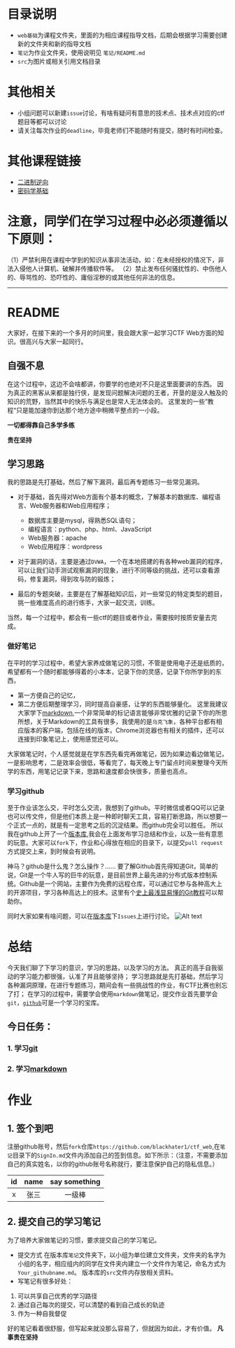 # 目录说明
- `web基础`为课程文件夹，里面的为相应课程指导文档，后期会根据学习需要创建新的文件夹和新的指导文档
- `笔记`为作业文件夹，使用说明见 `笔记/README.md`
- `src`为图片或相关引用文档目录

# 其他相关
* 小组问题可以新建`issue`讨论，有啥有疑问有意思的技术点、技术点对应的ctf题目等都可以讨论
* 请关注每次作业的`deadline`，毕竟老师们不能随时有提交，随时有时间检查。

# 其他课程链接
* [二进制逆向](https://github.com/DigBullTech-Michael/ctf_re)
* [密码学基础](https://github.com/DigBullTech-sec0cr/Cryptology)

# 注意，同学们在学习过程中必必须遵循以下原则：
（1）严禁利用在课程中学到的知识从事非法活动，如：在未经授权的情况下，非法入侵他人计算机、破解并传播软件等。
（2）禁止发布任何骚扰性的、中伤他人的、辱骂性的、恐吓性的、庸俗淫秽的或其他任何非法的信息。

---

# README
大家好，在接下来的一个多月的时间里，我会跟大家一起学习CTF Web方面的知识。很高兴与大家一起同行。

## 自强不息
在这个过程中，这边不会啥都讲，你要学的也绝对不只是这里面要讲的东西。
因为真正的黑客从来都是独行侠，是发现问题解决问题的王者，开垦的是没人触及的知识的荒野，当然其中的快乐与满足也是常人无法体会的。
这里发的一些”教程“只是能加速你到达那个地方途中稍微平整点的一小段。

**一切都得靠自己多学多练**

**贵在坚持**

## 学习思路
我的思路是先打基础，然后了解下漏洞，最后再专题练习一些常见漏洞。
* 对于基础，首先得对Web方面有个基本的概念，了解基本的数据库、编程语言、Web服务器和Web应用程序；
	* 数据库主要是mysql，得熟悉SQL语句；
	* 编程语言：python、php、html、JavaScript
	* Web服务器：apache
	* Web应用程序：wordpress

* 对于漏洞的话，主要是通过`DVWA`，一个在本地搭建的有各种web漏洞的程序，可以让我们动手测试观察漏洞的现象，进行不同等级的挑战，还可以查看源码，修复漏洞，得到攻与防的锻炼；
* 最后的专题突破，主要是在了解基础知识后，对一些常见的特定类型的题目，挑一些难度高点的进行练手，大家一起交流，训练。

当然，每一个过程中，都会有一些ctf的题目或者作业，需要按时按质安量去完成。

### 做好笔记
在平时的学习过程中，希望大家养成做笔记的习惯，不管是使用电子还是纸质的，希望都有一个随时都能够得着的小本本，记录下你的灵感，记录下你所学到的东西，
* 第一方便自己的记忆，
* 第二方便后期整理学习，同时提高自豪感，让学的东西能够量化。
这里我建议大家学下[markdown](https://guides.github.com/features/mastering-markdown/#what),一个非常简单的标记语言能够非常优雅的记录下你的所思所想，关于Markdown的工具有很多，我使用的是`马克飞象`，各种平台都有相应版本的客户端，包括在线的版本，Chrome浏览器也有相关的插件，还可以连接到印象笔记上，使用感觉还可以。

大家做笔记时，个人感觉就是在学东西先看完再做笔记，因为如果边看边做笔记，一是影响思考，二是效率会很低，等看完了，每天晚上专门留点时间来整理今天所学的东西，用笔记记录下来，思路和速度都会快很多，质量也高点。

### 学习github
至于作业该怎么交，平时怎么交流，我想到了github。平时微信或者QQ可以记录也可以传文件，但是他们本质上是一种即时聊天工具，容易打断思路，所以想要一个正式一点的，就是有一定思考之后的沉淀结果。而github完全可以胜任。
所以我在github上开了一个[版本库](https://github.com/blackhater1/ctf_web),我会在上面发布学习总结和作业，以及一些有意思的玩意。大家可以`fork`下，作业和心得放在相应的目录下，以提交`pull request`方式提交上来，到时候会有说明。

神马？github是什么鬼？怎么操作？……
要了解Github首先得知道Git，简单的说，Git是一个牛人写的巨牛的玩意，是目前世界上最先进的分布式版本控制系统。Github是一个网站，主要作为免费的远程仓库，可以通过它参与各种高大上的开源项目，学习各种高达上的技术。这里有个[史上最浅显易懂的Git教程](https://www.liaoxuefeng.com/wiki/0013739516305929606dd18361248578c67b8067c8c017b000)可以帮助你。

同时大家如果有啥问题，可以在[版本库](https://github.com/blackhater1/ctf_web)下`Issues`上进行讨论。
![Alt text](./1510726979294.png)

# 总结
今天我们聊了下学习的意识，学习的思路，以及学习的方法。
真正的高手自我驱动的学习能力都很强，认准了并且能够坚持；
学习思路就是先打基础，然后学习各种漏洞原理，在进行专题练习，期间会有一些挑战性的作业，有CTF比赛也别忘了打；
在学习的过程中，需要学会使用`markdown`做笔记，提交作业首先要学会`git`，[`github`](https://github.com/)可是一个学习的宝库。
## 今日任务：
### 1. 学习[git](https://www.liaoxuefeng.com/wiki/0013739516305929606dd18361248578c67b8067c8c017b000)
### 2. 学习[markdown](https://guides.github.com/features/mastering-markdown/#what)

# 作业
## 1. 签个到吧
注册github账号，然后`fork`仓库`https://github.com/blackhater1/ctf_web`,在`笔记`目录下的`SignIn.md`文件内添加自己的签到信息。如下所示：（注意，不需要添加自己的真实姓名，以你的github账号名称就行，要注意保护自己的隐私信息。）

id | name | say something
:--: | :--: | :--:
x|张三|一级棒

## 2. 提交自己的学习笔记
为了培养大家做笔记的习惯，要求提交自己的学习笔记。
* 提交方式
 在版本库`笔记`文件夹下，以小组为单位建立文件夹，文件夹的名字为小组的名字，相应组内的同学在文件夹内建立一个文件作为笔记，命名方式为`Your_githubname.md`。
 版本库的`src`文件内存放相关资料。
* 写笔记有很多好处：
1. 可以共享自己优秀的学习路径
1. 通过自己每次的提交，可以清楚的看到自己成长的轨迹
1. 作为一种自我督促

好的笔记看着很舒服，但写起来就没那么容易了，但就因为如此，才有价值。
**凡事贵在坚持**
